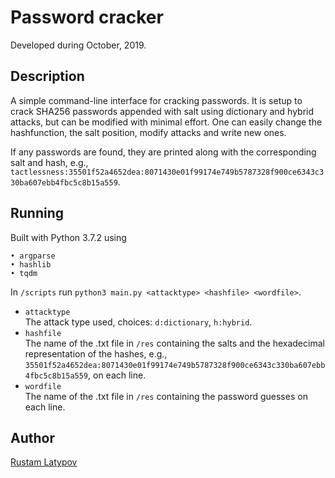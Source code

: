 # Password cracker 

Developed during October, 2019.

## Description

A simple command-line interface for cracking passwords. It is setup to crack SHA256  passwords appended with salt using dictionary and hybrid attacks, but can be modified with minimal effort. One can easily change the hashfunction, the salt position, modify attacks and write new ones.

If any passwords are found, they are printed along with the corresponding salt and hash, e.g., `tactlessness:35501f52a4652dea:8071430e01f99174e749b5787328f900ce6343c330ba607ebb4fbc5c8b15a559`.


## Running

Built with Python 3.7.2 using

```
• argparse
• hashlib
• tqdm
```

In `/scripts` run `python3 main.py <attacktype> <hashfile> <wordfile>`. <br/>

- `attacktype` <br/>
The attack type used, choices: `d:dictionary`, `h:hybrid`.
- `hashfile` <br/>
The name of the .txt file in `/res` containing the salts and the hexadecimal representation of the hashes, e.g.,  `35501f52a4652dea:8071430e01f99174e749b5787328f900ce6343c330ba607ebb4fbc5c8b15a559`, on each line.
- `wordfile` <br/>
The name of the .txt file in `/res` containing the password guesses on each line. 

## Author

[Rustam Latypov](mailto:rustam.latypov@aalto.fi)
